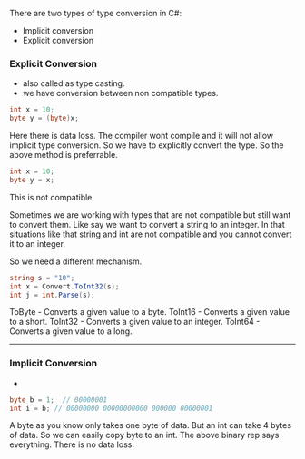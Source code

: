 There are two types of type conversion in C#:

- Implicit conversion
- Explicit conversion

### Explicit Conversion

- also called as type casting. 
- we have conversion between non compatible types. 


```c#
int x = 10;
byte y = (byte)x;
```

Here there is data loss. 
The compiler wont compile and it will not allow implicit type conversion. 
So we have to explicitly convert the type. 
So the above method is preferrable. 

```c#
int x = 10;
byte y = x;
```

This is not compatible. 

Sometimes we are working with types that are not compatible but still want to convert them. 
Like say we want to convert a string to an integer. 
In that situations like that string and int are not compatible and you cannot convert it to an integer. 

So we need a different mechanism. 

```c#
string s = "10";
int x = Convert.ToInt32(s);
int j = int.Parse(s);
```

ToByte - Converts a given value to a byte.
ToInt16 - Converts a given value to a short.
ToInt32 - Converts a given value to an integer.
ToInt64 - Converts a given value to a long.

-----------------------------------------------------

### Implicit Conversion

- 

```c#
byte b = 1;  // 00000001
int i = b; // 00000000 00000000000 000000 00000001
```

A byte as you know only takes one byte of data. But an int can take 4 bytes of data.
So we can easily copy byte to an int. 
The above binary rep says everything. 
There is no data loss. 